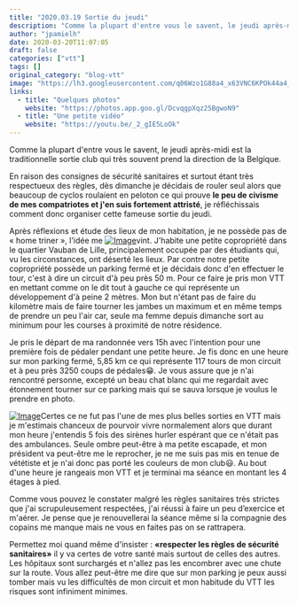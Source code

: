 ```yaml
---
title: "2020.03.19 Sortie du jeudi"
description: "Comme la plupart d'entre vous le savent, le jeudi après-midi est la traditionnelle sortie club qui très souvent prend la direction de la Belgique."
author: "jpamielh"
date: 2020-03-20T11:07:05
draft: false
categories: ["vtt"]
tags: []
original_category: "blog-vtt"
image: "https://lh3.googleusercontent.com/q06Wzo1G88a4_x63VNC6KPOk44a4_ImJD8bchPnwhYzysKzOWAhG3r8_xA_m9YKNVikAbsyn33a-sDLgw7LWCLHsrDWTBkT8RBm6wROQ9zqH9l2RhUjAa32Q2CNeD1xTcGgjry9ueC6I6W6Yo-zQ0_7KiZYRCmyuCR_UDduoTPQCpStLUV7lRqk7-t8z4IRgMoU3qSnGsGa5uTo5oAQpKVOwR1c3QqqF4D8n9AC-9XahJnAxrlTPIN3VK03tXxivWTvfT1ke7JqeLEazYuq1Cp5S7kB8V2HNw4OyBVUyQY5IgOmoIFj1KoENYRqdX2zLq6RMC7YcNrMUU6IoUWm8t7nMfQRS06d8-YfHS1dWh1hF0tCG8aYgP6b2BJ6MxMwutdpf4hjPMn9GzXpYlrtsrW-6mrvt87XNg_dTj10u21gOb1OFfSxRgp73Aiqd9USxIgY6uQ8TcmLnV2Ku_RYUC1abe1C6KE_Wm6jOol2RpRi8NY-8xYAGcU7JfhHek_Y_N9leMY-9ToLpVl5SyZMLOg4WbJb0j1IsBV94ySi368p2llkXmizj524lN7Qjon_hT4kpA84fBePlr8AU43dlLS3xAwUWmZ_KNc2_wKqdKxJwfIrAWd0ajXdIDOgZlmNldInoBwHdidWh9EWMZO-N4AEY61SMFUyY5U6ZvJoHgtVCWGaAl5r2hK4-8ztLHQ=w485-h448-no"
links:
  - title: "Quelques photos"
    website: "https://photos.app.goo.gl/DcvqgpXqz25BgwoN9"
  - title: "Une petite vidéo"
    website: "https://youtu.be/_2_gIE5LoOk"
---
```


Comme la plupart d'entre vous le savent, le jeudi après-midi est la traditionnelle sortie club qui très souvent prend la direction de la Belgique.

<!--more-->

En raison des consignes de sécurité sanitaires et surtout étant très respectueux des règles, dès dimanche je décidais de rouler seul alors que beaucoup de cyclos roulaient en peloton ce qui prouve **le peu de civisme de mes compatriotes et j'en suis fortement attristé**, je réfléchissais comment donc organiser cette fameuse sortie du jeudi.

Après réflexions et étude des lieux de mon habitation, je ne possède pas de «&nbsp;home triner&nbsp;», l'idée me [![Image](https://lh3.googleusercontent.com/C7JAZyRj2wHPXxD0cxO2xn7QsFO9m0cQ5tk8PLtXqF-TC0f_XtE-HwG-kH4VwC-hCrHcDjbwpocY9XvUXiJtM29NWcqiCuxStOqd1esoZFbTBQ7xk2J-sh8IdoaXpS5MOi1wtaBTyOaCdVmInPAxTCYobhUJd9a4NOS9dXMHClSn-XZ07qVC9UyUFqkoTvZIcnyKbr1c1THzALTDuZA8d4NSrXFQ-brM1uaC-f2d8WQutU8hDAenpD-vY5jQfCO8UOnUcZ7DHQu7aP4G6PyV1WMmLNHos1zbWnQFDbvI_2pelttxqIt5XIq7gBfPxlkz7uH837B08K7Fkto24wBkVmpCUeW04lFDT67N21jEkkhUA7-OWeNf9A-MN-rqGFijq92Dy1pSbrczb3grBLJgSroFVI21oPKKfdaOh52nK1g5z4wkw_rsNpVVu11RFBC9ovK8OE1k9sTM7KxBIAPMNKNA23MjDtwAbg7oKIAzC1isWl8ZOIRLZby9YAAfswXlWzPrCmA8q7Xnjgdad0gmXEoS2I0eQ_92lknKO8EA__WnFH4cVVBHoWmAWEu8nC-6IFVL-MfVk1yh23QWk1p69rUJZKcJ3DmuMk4VFhHPIV-oc_d3svQ8lGzPR9YdFF91p0Hb-IR0jA3rAKuLjhA4b7oEefryGRIxVs-E33wvP0GF1k5mSuC1WhjL9RfNjUfBqpIvsdniTfaMEPDDcs3zyH0hBjobFVpaTW66oRJ11oYEPTcf57O7jCE=w1191-h893-no)](https://lh3.googleusercontent.com/C7JAZyRj2wHPXxD0cxO2xn7QsFO9m0cQ5tk8PLtXqF-TC0f_XtE-HwG-kH4VwC-hCrHcDjbwpocY9XvUXiJtM29NWcqiCuxStOqd1esoZFbTBQ7xk2J-sh8IdoaXpS5MOi1wtaBTyOaCdVmInPAxTCYobhUJd9a4NOS9dXMHClSn-XZ07qVC9UyUFqkoTvZIcnyKbr1c1THzALTDuZA8d4NSrXFQ-brM1uaC-f2d8WQutU8hDAenpD-vY5jQfCO8UOnUcZ7DHQu7aP4G6PyV1WMmLNHos1zbWnQFDbvI_2pelttxqIt5XIq7gBfPxlkz7uH837B08K7Fkto24wBkVmpCUeW04lFDT67N21jEkkhUA7-OWeNf9A-MN-rqGFijq92Dy1pSbrczb3grBLJgSroFVI21oPKKfdaOh52nK1g5z4wkw_rsNpVVu11RFBC9ovK8OE1k9sTM7KxBIAPMNKNA23MjDtwAbg7oKIAzC1isWl8ZOIRLZby9YAAfswXlWzPrCmA8q7Xnjgdad0gmXEoS2I0eQ_92lknKO8EA__WnFH4cVVBHoWmAWEu8nC-6IFVL-MfVk1yh23QWk1p69rUJZKcJ3DmuMk4VFhHPIV-oc_d3svQ8lGzPR9YdFF91p0Hb-IR0jA3rAKuLjhA4b7oEefryGRIxVs-E33wvP0GF1k5mSuC1WhjL9RfNjUfBqpIvsdniTfaMEPDDcs3zyH0hBjobFVpaTW66oRJ11oYEPTcf57O7jCE=w1191-h893-no)vint. J'habite une petite copropriété dans le quartier Vauban de Lille, principalement occupée par des étudiants qui, vu les circonstances, ont déserté les lieux. Par contre notre petite copropriété possède un parking fermé et je décidais donc d'en effectuer le tour, c'est à dire un circuit d'à peu près 50 m. Pour ce faire je pris mon VTT en mettant comme on le dit tout à gauche ce qui représente un développement d'à peine 2 mètres. Mon but n'étant pas de faire du kilomètre mais de faire tourner les jambes un maximum et en même temps de prendre un peu l'air car, seule ma femme depuis dimanche sort au minimum pour les courses à proximité de notre résidence.

Je pris le départ de ma randonnée vers 15h avec l'intention pour une première fois de pédaler pendant une petite heure. Je fis donc en une heure sur mon parking fermé, 5,85 km ce qui représente 117 tours de mon circuit et à peu près 3250 coups de pédales😁. Je vous assure que je n'ai rencontré personne, excepté un beau chat blanc qui me regardait avec étonnement tourner sur ce parking mais qui se sauva lorsque je voulus le prendre en photo. 

[![Image](https://lh3.googleusercontent.com/vAhdW0mhShnL11Wd4JDeG_rxCq8-4nx9z_wqCKNxocK9Joo1nlYoU0eMjid3mRohP0GPeWCZ3EZamQsS7MA7I9rRXLDvpyQszDT6nNDXPMHN1xTvjF0UlZoToLiNZnCNTbiYPI4Hn_Ovg17FacXyBve4_bNwjwGVXiXcActyCAjZLwDwZvMZjZ6wV6FY3sS8cHNhV20STt_pt8U0Xl8tAqWBYGR_MuPYdILev_Uf6O5IO-VtUGM6JWSPfwMjRti81uWlLHCCzy1pU-i79FWKqCbMhc140qTt9Gy77wHNj2z_8mjEjo_62Q4u4kCLo848f__tKfGWpPqM3d-UHV_pj1B2mNFmDslpyMR3x5rmUIIoQO74NdWw2-GkB1YBXA6qiWzAitga3452JSzfKlEd7zxm2AkH39Qmhav_x1OIrMBUKqVI6WUXByv71qVwyMLkv0XlU7zLB5oxT-7lUBWPKODh6efpEAlbq7SpOWgaBNcrQ2sY7UxN2fHBW8bPPvKwdyO4o8jSgMGYeb2M-yc7vgyIASiSb8zHGfJJY2dnvTeqnN2d3bPowNyI0RQkX81fIZ_ed4fkZV2b9BRFZkrdmr1irE07tiBw26qLmD7h6k2KadZocYxmB61g86zXe9p7zVolkFa_nDMiQG0wYxpm2pZDpqKTkg5GrSK_rzI2HJOcm6ibAXTiawRRCea6vi3tzsXntlEB0myjzsNK63iXy3Jv2civyJOLZZOXqF_2k5nXD1FIKrfBQZY=w670-h894-no)](https://lh3.googleusercontent.com/vAhdW0mhShnL11Wd4JDeG_rxCq8-4nx9z_wqCKNxocK9Joo1nlYoU0eMjid3mRohP0GPeWCZ3EZamQsS7MA7I9rRXLDvpyQszDT6nNDXPMHN1xTvjF0UlZoToLiNZnCNTbiYPI4Hn_Ovg17FacXyBve4_bNwjwGVXiXcActyCAjZLwDwZvMZjZ6wV6FY3sS8cHNhV20STt_pt8U0Xl8tAqWBYGR_MuPYdILev_Uf6O5IO-VtUGM6JWSPfwMjRti81uWlLHCCzy1pU-i79FWKqCbMhc140qTt9Gy77wHNj2z_8mjEjo_62Q4u4kCLo848f__tKfGWpPqM3d-UHV_pj1B2mNFmDslpyMR3x5rmUIIoQO74NdWw2-GkB1YBXA6qiWzAitga3452JSzfKlEd7zxm2AkH39Qmhav_x1OIrMBUKqVI6WUXByv71qVwyMLkv0XlU7zLB5oxT-7lUBWPKODh6efpEAlbq7SpOWgaBNcrQ2sY7UxN2fHBW8bPPvKwdyO4o8jSgMGYeb2M-yc7vgyIASiSb8zHGfJJY2dnvTeqnN2d3bPowNyI0RQkX81fIZ_ed4fkZV2b9BRFZkrdmr1irE07tiBw26qLmD7h6k2KadZocYxmB61g86zXe9p7zVolkFa_nDMiQG0wYxpm2pZDpqKTkg5GrSK_rzI2HJOcm6ibAXTiawRRCea6vi3tzsXntlEB0myjzsNK63iXy3Jv2civyJOLZZOXqF_2k5nXD1FIKrfBQZY=w670-h894-no)Certes ce ne fut pas l'une de mes plus belles sorties en VTT mais je m'estimais chanceux de pourvoir vivre normalement alors que durant mon heure j'entendis 5 fois des sirènes hurler espérant que ce n'était pas des ambulances. Seule ombre peut-être à ma petite escapade, et mon président va peut-être me le reprocher, je ne me suis pas mis en tenue de vététiste et je n'ai donc pas porté les couleurs de mon club😃. Au bout d'une heure je rangeais mon VTT et je terminai ma séance en montant les 4 étages à pied.

Comme vous pouvez le constater malgré les règles sanitaires très strictes que j'ai scrupuleusement respectées, j'ai réussi à faire un peu d’exercice et m'aérer. Je pense que je renouvellerai la séance même si la compagnie des copains me manque mais ne vous en faites pas on se rattrapera.

Permettez moi quand même d'insister : **«respecter les règles de sécurité sanitaires»** il y va certes de votre santé mais surtout de celles des autres. Les hôpitaux sont surchargés et n'allez pas les encombrer avec une chute sur la route. Vous allez peut-être me dire que sur mon parking je peux aussi tomber mais vu les difficultés de mon circuit et mon habitude du VTT les risques sont infiniment minimes.